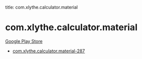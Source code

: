 title: com.xlythe.calculator.material
# com.xlythe.calculator.material


[Google Play Store](https://play.google.com/store/apps/details?id=com.xlythe.calculator.material)


* [com.xlythe.calculator.material-287](./com.xlythe.calculator.material-287/)